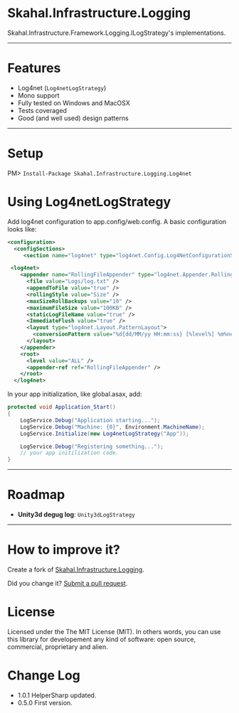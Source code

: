 Skahal.Infrastructure.Logging
==================================

Skahal.Infrastructure.Framework.Logging.ILogStrategy's implementations.


--------

Features
===
- Log4net (`Log4netLogStrategy`)
- Mono support
- Fully tested on Windows and MacOSX
- Tests coveraged 
- Good (and well used) design patterns  

--------

Setup
===

PM> `Install-Package Skahal.Infrastructure.Logging.Log4net`

Using Log4netLogStrategy
===
Add log4net configuration to app.config/web.config. A basic configuration looks like:
```xml
<configuration>
  <configSections>
     <section name="log4net" type="log4net.Config.Log4NetConfigurationSectionHandler, log4net" />
```
```xml
 <log4net>
    <appender name="RollingFileAppender" type="log4net.Appender.RollingFileAppender">
      <file value="Logs/log.txt" />
      <appendToFile value="true" />
      <rollingStyle value="Size" />
      <maxSizeRollBackups value="10" />
      <maximumFileSize value="100KB" />
      <staticLogFileName value="true" />
      <ImmediateFlush value="true" />
      <layout type="log4net.Layout.PatternLayout">
        <conversionPattern value="%d{dd/MM/yy HH:mm:ss} [%level%] %m%newline" />
      </layout>
    </appender>
    <root>
      <level value="ALL" />
      <appender-ref ref="RollingFileAppender" />
    </root>
  </log4net>
```

In your app initialization, like global.asax, add:
```csharp
protected void Application_Start()
{
    LogService.Debug("Application starting...");
    LogService.Debug("Machine: {0}", Environment.MachineName);
    LogService.Initialize(new Log4netLogStrategy("App"));

    LogService.Debug("Registering something...");
    // your app initilization code.
}
```

---



Roadmap
===
 - **Unity3d degug log**: `Unity3dLogStrategy`		
 		
 		
 
--------

How to improve it?
======

Create a fork of [Skahal.Infrastructure.Logging](https://github.com/skahal/Skahal.Infrastructure.Logging/fork). 

Did you change it? [Submit a pull request](https://github.com/skahal/Skahal.Infrastructure.Logging/pull/new/master).


License
======

Licensed under the The MIT License (MIT).
In others words, you can use this library for developement any kind of software: open source, commercial, proprietary and alien.


Change Log
======
 - 1.0.1 HelperSharp updated.
 - 0.5.0 First version.


